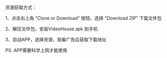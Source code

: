 


资源获取方式：

1、点击右上角 "Clone or Download" 按钮，选择 "Download ZIP" 下载文件包

2、解压文件包，安装VideoHouse.apk 到手机

3、启动APP，选择资源，观看广告后获取下载地址

PS. APP需要科学上网才能使用
